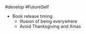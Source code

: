 
#develop 
#FutureSelf 

- Book release timing
    - Illusion of being everywhere
    - Avoid Thanksgiving and Xmas